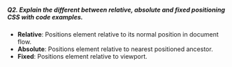 ##### Q2. Explain the different between relative, absolute and fixed positioning CSS with code examples.

- **Relative**: Positions element relative to its normal position in document flow.
- **Absolute**: Positions element relative to nearest positioned ancestor.
- **Fixed**: Positions element relative to viewport.
